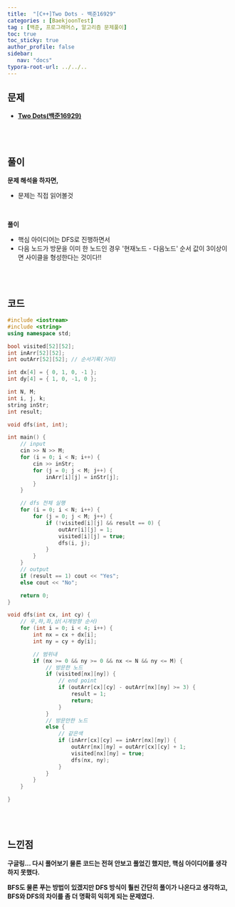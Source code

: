 ```yaml
---
title:  "[C++]Two Dots - 백준16929"
categories : [BaekjoonTest]
tag : [백준, 프로그래머스, 알고리즘 문제풀이]
toc: true
toc_sticky: true
author_profile: false
sidebar:
   nav: "docs"
typora-root-url: ../../..
---
```




## 문제

* **[Two Dots(백준16929)](https://www.acmicpc.net/problem/16929)**

<br><br>

## 풀이

**문제 해석을 하자면,**

* 문제는 직접 읽어볼것

<br>

**풀이**

* 핵심 아이디어는 DFS로 진행하면서 
* 다음 노드가 방문을 이미 한 노드인 경우 '현재노드 - 다음노드' 순서 값이 3이상이면 사이클을 형성한다는 것이다!!

<br><br>

## 코드

```c++
#include <iostream>
#include <string>
using namespace std;

bool visited[52][52];
int inArr[52][52];
int outArr[52][52]; // 순서기록(거리)

int dx[4] = { 0, 1, 0, -1 };
int dy[4] = { 1, 0, -1, 0 };

int N, M;
int i, j, k;
string inStr;
int result;

void dfs(int, int);

int main() {
	// input
	cin >> N >> M;
	for (i = 0; i < N; i++) {
		cin >> inStr;
		for (j = 0; j < M; j++) {
			inArr[i][j] = inStr[j];
		}
	}

	// dfs 전체 실행
	for (i = 0; i < N; i++) {
		for (j = 0; j < M; j++) {
			if (!visited[i][j] && result == 0) {
				outArr[i][j] = 1;
				visited[i][j] = true;
				dfs(i, j);
			}
		}
	}
	// output
	if (result == 1) cout << "Yes";
	else cout << "No";

	return 0;
}

void dfs(int cx, int cy) {
	// 우,하,좌,상(시계방향 순서)
	for (int i = 0; i < 4; i++) {
		int nx = cx + dx[i];
		int ny = cy + dy[i];

		// 범위내
		if (nx >= 0 && ny >= 0 && nx <= N && ny <= M) {
			// 방문한 노드
			if (visited[nx][ny]) { 
				// end point
				if (outArr[cx][cy] - outArr[nx][ny] >= 3) {
					result = 1;
					return;
				}
			}
			// 방문안한 노드
			else {
				// 같은색
				if (inArr[cx][cy] == inArr[nx][ny]) {
					outArr[nx][ny] = outArr[cx][cy] + 1;
					visited[nx][ny] = true;
					dfs(nx, ny);
				}
			}
		}
	}

}
```

<br><br>

## 느낀점

**구글링... 다시 풀어보기**
**물론 코드는 전혀 안보고 풀었긴 했지만, 핵심 아이디어를 생각하지 못했다.**

**BFS도 물론 푸는 방법이 있겠지만 DFS 방식이 훨씬 간단히 풀이가 나온다고 생각하고,  
BFS와 DFS의 차이를 좀 더 명확히 익히게 되는 문제였다.**
